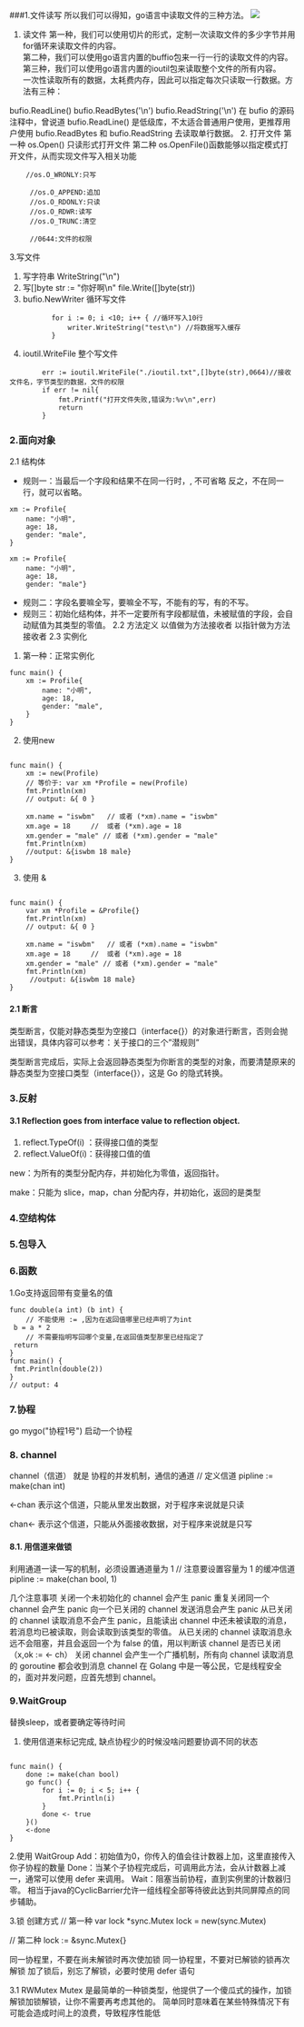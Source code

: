 ###1.文件读写
所以我们可以得知，go语言中读取文件的三种方法。
![](images/fileread.png)
1. 读文件
第一种，我们可以使用切片的形式，定制一次读取文件的多少字节并用for循环来读取文件的内容。<br>
第二种，我们可以使用go语言内置的buffio包来一行一行的读取文件的内容。<br>
第三种，我们可以使用go语言内置的ioutil包来读取整个文件的所有内容。<br>
一次性读取所有的数据，太耗费内存，因此可以指定每次只读取一行数据。方法有三种：

bufio.ReadLine()
bufio.ReadBytes('\n')
bufio.ReadString('\n')
在 bufio 的源码注释中，曾说道 bufio.ReadLine() 是低级库，不太适合普通用户使用，更推荐用户使用 bufio.ReadBytes 和 bufio.ReadString 去读取单行数据。
2. 打开文件
第一种 os.Open() 只读形式打开文件
第二种 os.OpenFile()函数能够以指定模式打开文件，从而实现文件写入相关功能
``` os.O_CREATE:创建
    //os.O_WRONLY:只写
     
     //os.O_APPEND:追加
     //os.O_RDONLY:只读
     //os.O_RDWR:读写
     //os.O_TRUNC:清空
  
     //0644:文件的权限 
```

3.写文件
1. 写字符串 WriteString("\n") 
2. 写[]byte str := "你好啊\n" file.Write([]byte(str))
3. bufio.NewWriter    循环写文件
    ```writer := bufio.NewWriter(file) //往文件里面写入内容，得到了一个writer对象
           for i := 0; i <10; i++ { //循环写入10行
               writer.WriteString("test\n") //将数据写入缓存
           } 
4. ioutil.WriteFile 整个写文件
``` str := "Hello Golang！"
        err := ioutil.WriteFile("./ioutil.txt",[]byte(str),0664)//接收文件名，字节类型的数据，文件的权限
        if err != nil{
            fmt.Printf("打开文件失败,错误为:%v\n",err)
            return
        } 
```` 
### 2.面向对象
2.1  结构体
* 规则一：当最后一个字段和结果不在同一行时，, 不可省略 反之，不在同一行，就可以省略。

```cassandraql
xm := Profile{
    name: "小明",
    age: 18,
    gender: "male",
}

xm := Profile{
    name: "小明",
    age: 18,
    gender: "male"}
```
* 规则二：字段名要嘛全写，要嘛全不写，不能有的写，有的不写。
* 规则三：初始化结构体，并不一定要所有字段都赋值，未被赋值的字段，会自动赋值为其类型的零值。
2.2 方法定义
以值做为方法接收者
以指针做为方法接收者
2.3 实例化
1. 第一种：正常实例化
```
func main() {
    xm := Profile{
        name: "小明",
        age: 18,
        gender: "male",
    }
}
```
2. 使用new 
```cassandraql

func main() {
    xm := new(Profile)
    // 等价于: var xm *Profile = new(Profile)
    fmt.Println(xm)
    // output: &{ 0 }

    xm.name = "iswbm"   // 或者 (*xm).name = "iswbm"
    xm.age = 18     //  或者 (*xm).age = 18
    xm.gender = "male" // 或者 (*xm).gender = "male"
    fmt.Println(xm)
    //output: &{iswbm 18 male}
}
```
3. 使用 &
```cassandraql

func main() {
    var xm *Profile = &Profile{}
    fmt.Println(xm)
    // output: &{ 0 }

    xm.name = "iswbm"   // 或者 (*xm).name = "iswbm"
    xm.age = 18     //  或者 (*xm).age = 18
    xm.gender = "male" // 或者 (*xm).gender = "male"
    fmt.Println(xm)
     //output: &{iswbm 18 male}
}
```
#### 2.1 断言
类型断言，仅能对静态类型为空接口（interface{}）的对象进行断言，否则会抛出错误，具体内容可以参考：关于接口的三个”潜规则”

类型断言完成后，实际上会返回静态类型为你断言的类型的对象，而要清楚原来的静态类型为空接口类型（interface{}），这是 Go 的隐式转换。


### 3.反射
#### 3.1 Reflection goes from interface value to reflection object.
1. reflect.TypeOf(i) ：获得接口值的类型
2. reflect.ValueOf(i)：获得接口值的值

new：为所有的类型分配内存，并初始化为零值，返回指针。

make：只能为 slice，map，chan 分配内存，并初始化，返回的是类型
### 4.空结构体

### 5.包导入
### 6.函数
1.Go支持返回带有变量名的值
```cassandraql
func double(a int) (b int) {
    // 不能使用 := ,因为在返回值哪里已经声明了为int
 b = a * 2
    // 不需要指明写回哪个变量,在返回值类型那里已经指定了
 return
}
func main() {
 fmt.Println(double(2))
}
// output: 4

```

### 7.协程
 go mygo("协程1号")  启动一个协程
 
 ### 8. channel
  channel（信道） 就是 协程的并发机制，通信的通道
  // 定义信道
  pipline := make(chan int)
  
  <-chan 表示这个信道，只能从里发出数据，对于程序来说就是只读
  
  chan<- 表示这个信道，只能从外面接收数据，对于程序来说就是只写
  
#### 8.1. 用信道来做锁

利用通道一读一写的机制，必须设置通道量为 1 
// 注意要设置容量为 1 的缓冲信道
	pipline := make(chan bool, 1)

几个注意事项
关闭一个未初始化的 channel 会产生 panic
重复关闭同一个 channel 会产生 panic
向一个已关闭的 channel 发送消息会产生 panic
从已关闭的 channel 读取消息不会产生 panic，且能读出 channel 中还未被读取的消息，若消息均已被读取，则会读取到该类型的零值。
从已关闭的 channel 读取消息永远不会阻塞，并且会返回一个为 false 的值，用以判断该 channel 是否已关闭（x,ok := <- ch）
关闭 channel 会产生一个广播机制，所有向 channel 读取消息的 goroutine 都会收到消息
channel 在 Golang 中是一等公民，它是线程安全的，面对并发问题，应首先想到 channel。
### 9.WaitGroup
替换sleep，或者要确定等待时间

1. 使用信道来标记完成, 缺点协程少的时候没啥问题要协调不同的状态
```cassandraql

func main() {
    done := make(chan bool)
    go func() {
        for i := 0; i < 5; i++ {
            fmt.Println(i)
        }
        done <- true
    }()
    <-done
}
```
2.使用 WaitGroup
Add：初始值为0，你传入的值会往计数器上加，这里直接传入你子协程的数量
Done：当某个子协程完成后，可调用此方法，会从计数器上减一，通常可以使用 defer 来调用。
Wait：阻塞当前协程，直到实例里的计数器归零。
相当于java的CyclicBarrier允许一组线程全部等待彼此达到共同屏障点的同步辅助。 

3.锁
 创建方式
// 第一种
var lock *sync.Mutex
lock = new(sync.Mutex)

// 第二种
lock := &sync.Mutex{}

同一协程里，不要在尚未解锁时再次使加锁
同一协程里，不要对已解锁的锁再次解锁
加了锁后，别忘了解锁，必要时使用 defer 语句

3.1 RWMutex
Mutex 是最简单的一种锁类型，他提供了一个傻瓜式的操作，加锁解锁加锁解锁，让你不需要再考虑其他的。
简单同时意味着在某些特殊情况下有可能会造成时间上的浪费，导致程序性能低